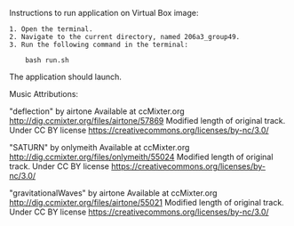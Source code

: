 Instructions to run application on Virtual Box image:

	1. Open the terminal.
	2. Navigate to the current directory, named 206a3_group49.
	3. Run the following command in the terminal:

		bash run.sh

The application should launch.

Music Attributions:

"deflection" by airtone 
Available at ccMixter.org http://dig.ccmixter.org/files/airtone/57869
Modified length of original track.
Under CC BY license https://creativecommons.org/licenses/by-nc/3.0/

"SATURN" by onlymeith
Available at ccMixter.org http://dig.ccmixter.org/files/onlymeith/55024
Modified length of original track.
Under CC BY license https://creativecommons.org/licenses/by-nc/3.0/

"gravitationalWaves" by airtone
Available at ccMixter.org http://dig.ccmixter.org/files/airtone/55021
Modified length of original track.
Under CC BY license https://creativecommons.org/licenses/by-nc/3.0/
